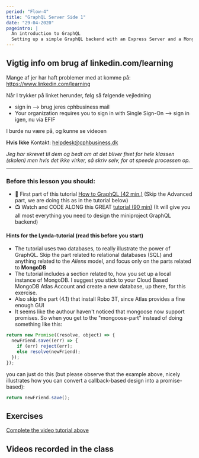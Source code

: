 ```yaml
---
period: "Flow-4"
title: "GraphQL Server Side 1"
date: "29-04-2020"
pageintro: |
  An introduction to GraphQL
  Setting up a simple GraphQL backend with an Express Server and a Mongo Database
---
```


## Vigtig info om brug af linkedin.com/learning

Mange af jer har haft problemer med at komme på: https://www.linkedin.com/learning

Når I trykker på linket herunder, følg så følgende vejledning

- sign in --> brug jeres cphbusiness mail
- Your organization requires you to sign in with Single Sign-On --> sign in igen, nu via EFIF

I burde nu være på, og kunne se videoen

**Hvis Ikke** Kontakt: helpdesk@cphbusiness.dk

_Jeg har skrevet til dem og bedt om at det bliver fixet for hele klassen (skolen) men hvis det ikke virker, så skriv selv, for at speede processen op._

---

### Before this lesson you should:

- :book: First part of this tutorial [How to GraphQL (42 min.)](https://www.howtographql.com/) (Skip the Advanced part, we are doing this as in the tutorial below)
- :tv: Watch and CODE ALONG this GREAT [tutorial (90 min)](https://www.linkedin.com/learning/graphql-essential-training/server-setup-with-es6-support?u=57077785) (It will give you all most everything you need to design the miniproject GraphQL backend)

#### Hints for the Lynda-tutorial (read this before you start)

- The tutorial uses two databases, to really illustrate the power of GraphQL. Skip the part related to relational databases (SQL) and anything related to the _Aliens_ model, and focus only on the parts related to **MongoDB**
- The tutorial includes a section related to, how you set up a local instance of MongoDB. I suggest you stick to your Cloud Based MongoDB Atlas Account and create a new database, up there, for this exercise.
- Also skip the part (4.1) that install Robo 3T, since Atlas provides a fine enough GUI
- It seems like the authour haven't noticed that mongoose now support promises. So when you get to the "mongoose-part" instead of doing something like this:

```javascript
return new Promise((resolve, object) => {
  newFriend.save((err) => {
    if (err) reject(err);
    else resolve(newFriend);
  });
});
```

you can just do this (but please observe that the example above, nicely illustrates how you can convert a callback-based design into a promise-based):

```javascript
return newFriend.save();
```

<!--BEGIN readings ##-->

<!--END readings ##-->

<!--BEGIN guides ##-->

<!--END guides ##-->

## Exercises

<!--BEGIN lectures ##-->

[Complete the video tutorial above](#)

<!--END lectures ##-->

<!--BEGIN exercises ##-->

<!--END exercises ##-->

## Videos recorded in the class

<!--BEGIN slides ##-->

<!--END slides ##-->
